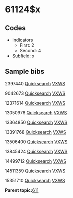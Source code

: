 # 61124$x

## Codes

-   Indicators
    -   First: 2
    -   Second: 4
-   Subfield: x

## Sample bibs

2397440 [Quicksearch](https://search.library.yale.edu/catalog/2397440) [VXWS](http://prodorbis.library.yale.edu:7014/vxws/GetHoldingsService?bibId=2397440)

9042673 [Quicksearch](https://search.library.yale.edu/catalog/9042673) [VXWS](http://prodorbis.library.yale.edu:7014/vxws/GetHoldingsService?bibId=9042673)

12371614 [Quicksearch](https://search.library.yale.edu/catalog/12371614) [VXWS](http://prodorbis.library.yale.edu:7014/vxws/GetHoldingsService?bibId=12371614)

13050976 [Quicksearch](https://search.library.yale.edu/catalog/13050976) [VXWS](http://prodorbis.library.yale.edu:7014/vxws/GetHoldingsService?bibId=13050976)

13364850 [Quicksearch](https://search.library.yale.edu/catalog/13364850) [VXWS](http://prodorbis.library.yale.edu:7014/vxws/GetHoldingsService?bibId=13364850)

13391768 [Quicksearch](https://search.library.yale.edu/catalog/13391768) [VXWS](http://prodorbis.library.yale.edu:7014/vxws/GetHoldingsService?bibId=13391768)

13506400 [Quicksearch](https://search.library.yale.edu/catalog/13506400) [VXWS](http://prodorbis.library.yale.edu:7014/vxws/GetHoldingsService?bibId=13506400)

13845424 [Quicksearch](https://search.library.yale.edu/catalog/13845424) [VXWS](http://prodorbis.library.yale.edu:7014/vxws/GetHoldingsService?bibId=13845424)

14499712 [Quicksearch](https://search.library.yale.edu/catalog/14499712) [VXWS](http://prodorbis.library.yale.edu:7014/vxws/GetHoldingsService?bibId=14499712)

14511359 [Quicksearch](https://search.library.yale.edu/catalog/14511359) [VXWS](http://prodorbis.library.yale.edu:7014/vxws/GetHoldingsService?bibId=14511359)

15351710 [Quicksearch](https://search.library.yale.edu/catalog/15351710) [VXWS](http://prodorbis.library.yale.edu:7014/vxws/GetHoldingsService?bibId=15351710)

**Parent topic:**[611](../../tags/611/611.md)

